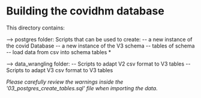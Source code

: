 # Building the covidhm database
This directory contains:

--> postgres folder: Scripts that can be used to create:
    -- a new instance of the covid Database
    -- a new instance of the V3 schema
    -- tables of schema
    -- load data from csv into schema tables *

--> data_wrangling folder:
    -- Scripts to adapt V2 csv format to V3 tables
    -- Scripts to adapt V3 csv format to V3 tables

*Please carefully review the warnings inside the '03_postgres_create_tables.sql' file when importing the data.*